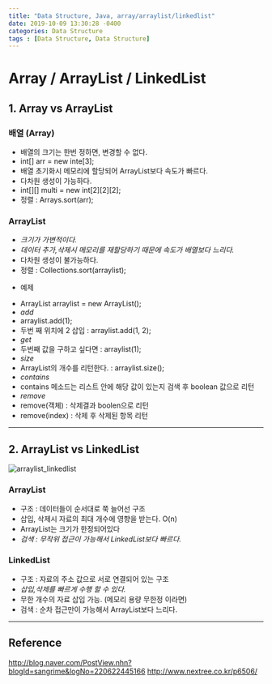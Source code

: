 ```yaml
---
title: "Data Structure, Java, array/arraylist/linkedlist"
date: 2019-10-09 13:30:28 -0400
categories: Data Structure
tags : [Data Structure, Data Structure]
---
```

Array / ArrayList / LinkedList
=============
## 1. Array vs ArrayList
### 배열 (Array)
- 배열의 크기는 한번 정하면, 변경할 수 없다.
 - int[] arr = new inte[3];
- 배열 초기화시 메모리에 할당되어 ArrayList보다 속도가 빠르다.
- 다차원 생성이 가능하다.
 - int[][] multi = new int[2][2][2];
- 정렬 : Arrays.sort(arr);
### ArrayList
- *크기가 가변적이다.*
- *데이터 추가,삭제시 메모리를 재할당하기 때문에 속도가 배열보다 느리다.*
- 다차원 생성이 불가능하다.
- 정렬 : Collections.sort(arraylist);
* 예제
- ArrayList<Integer> arraylist = new ArrayList<Integer>();
- *add*
 - arraylist.add(1);
 - 두번 째 위치에 2 삽입 : arraylist.add(1, 2);
- *get*
 - 두번째 값을 구하고 싶다면 : arraylist(1);
- *size*
 - ArrayList의 개수를 리턴한다. : arraylist.size();
- *contains*  
 - contains 메소드는 리스트 안에 해당 값이 있는지 검색 후 boolean 값으로 리턴
- *remove*
 - remove(객체) : 삭제결과 boolen으로 리턴
 - remove(index) : 삭제 후 삭제된 항목 리턴
---
## 2. ArrayList vs LinkedList

![arraylist_linkedlist](https://user-images.githubusercontent.com/55946791/66452386-4467e200-ea9b-11e9-8c26-8e25ead10e62.JPG)

### ArrayList
- 구조 : 데이터들이 순서대로 쭉 늘어선 구조
- 삽입, 삭제시 자료의 최대 개수에 영향을 받는다. O(n)
- ArrayList는 크기가 한정되어있다
- *검색 : 무작위 접근이 가능해서 LinkedList보다 빠르다.*
### LinkedList
- 구조 : 자료의 주소 값으로 서로 연결되어 있는 구조
- *삽입,삭제를 빠르게 수행 할 수 있다.*
- 무한 개수의 자료 삽입 가능. (메모리 용량 무한정 이라면)
- 검색 : 순차 접근만이 가능해서 ArrayList보다 느리다.
---
## Reference
<http://blog.naver.com/PostView.nhn?blogId=sangrime&logNo=220622445166>
<http://www.nextree.co.kr/p6506/>
